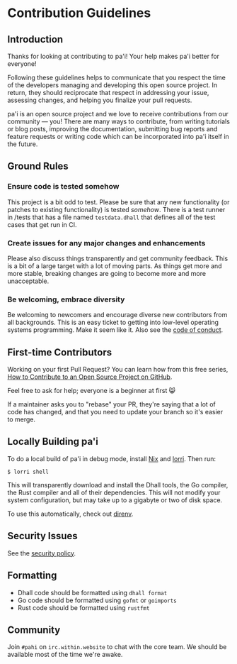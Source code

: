# Contribution Guidelines

## Introduction

Thanks for looking at contributing to pa'i! Your help makes pa'i better for
everyone!

Following these guidelines helps to communicate that you respect the time of
the developers managing and developing this open source project. In return,
they should reciprocate that respect in addressing your issue, assessing
changes, and helping you finalize your pull requests.

pa'i is an open source project and we love to receive contributions from our
community — you! There are many ways to contribute, from writing tutorials or
blog posts, improving the documentation, submitting bug reports and feature
requests or writing code which can be incorporated into pa'i itself in the
future.

## Ground Rules

### Ensure code is tested somehow

This project is a bit odd to test. Please be sure that any new functionality
(or patches to existing functionality) is tested _somehow_. There is a test
runner in /tests that has a file named `testdata.dhall` that defines all of
the test cases that get run in CI.

### Create issues for any major changes and enhancements

Please also discuss things transparently and get community feedback. This is
a bit of a large target with a lot of moving parts. As things get more and
more stable, breaking changes are going to become more and more unacceptable.

### Be welcoming, embrace diversity

Be welcoming to newcomers and encourage diverse new contributors from all
backgrounds. This is an easy ticket to getting into low-level operating
systems programming. Make it seem like it. Also see the [code of conduct](./CODE_OF_CONDUCT.md).

## First-time Contributors

Working on your first Pull Request? You can learn how from this free
series, [How to Contribute to an Open Source Project on GitHub](https://egghead.io/series/how-to-contribute-to-an-open-source-project-on-github).

Feel free to ask for help; everyone is a beginner at first 😸

If a maintainer asks you to "rebase" your PR, they're saying that a lot of
code has changed, and that you need to update your branch so it's easier
to merge.

## Locally Building pa'i

To do a local build of pa'i in debug mode, install [Nix](https://nixos.org/nix)
and [lorri](https://github.com/target/lorri). Then run:

```console
$ lorri shell
```

This will transparently download and install the Dhall tools, the Go compiler,
the Rust compiler and all of their dependencies. This will not modify your
system configuration, but may take up to a gigabyte or two of disk space.

To use this automatically, check out [direnv](https://direnv.net).

## Security Issues

See the [security policy](/security.md).

## Formatting

- Dhall code should be formatted using `dhall format`
- Go code should be formatted using `gofmt` or `goimports`
- Rust code should be formatted using `rustfmt`

## Community

Join `#pahi` on `irc.within.website` to chat with the core team. We should be
available most of the time we're awake.
